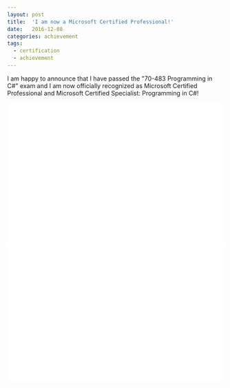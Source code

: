 ```yaml
---
layout: post
title:  'I am now a Microsoft Certified Professional!'
date:   2016-12-08
categories: achievement
tags:
  - certification
  - achievement
---
```

I am happy to announce that I have passed the "70-483 Programming in C#" exam and I am now officially recognized as Microsoft Certified Professional and Microsoft Certified Specialist: Programming in C#!

<div class="container">
    <div class="row">
        <div class="col-md-3">
            <img src="img/mcps.png" alt="Microsoft Certified Professional Logo"/>
        </div>
        <div class="col-md-3">
        </div>
        <div class="col-md-3">
            <img src="img/msscs.png" alt="Microsoft Certified Specialist: Programming in C# Logo"/>
        </div>
    </div>
</div>
